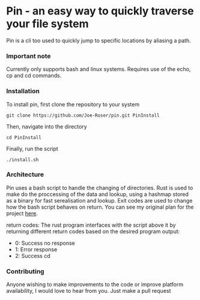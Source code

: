 # Pin - an easy way to quickly traverse your file system
Pin is a cli too used to quickly jump to specific locations by aliasing a path. 

### Important note
Currently only supports bash and linux systems. Requires use of the echo, cp and cd commands.

### Installation
To install pin, first clone the repository to your system
```
git clone https://github.com/Joe-Roser/pin.git PinInstall
```

Then, navigate into the directory
```
cd PinInstall
```

Finally, run the script
```
./install.sh
```

### Architecture
Pin uses a bash script to handle the changing of directories. Rust is used to make do the proccessing of the data and lookup, using a hashmap stored as a binary for fast serealisation and lookup. Exit codes are used to change how the bash script behaves on return.
You can see my original plan for the project [here](/plan.md).

return codes:
The rust program interfaces with the script above it by returning different return codes based on the desired program output:
 - 0: Success no response
 - 1: Error response
 - 2: Success cd

### Contributing
Anyone wishing to make improvements to the code or improve platform availability, I would love to hear from you. Just make a pull request
